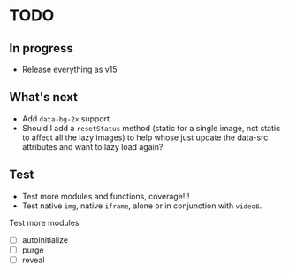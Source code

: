 # TODO

## In progress

-   Release everything as v15

## What's next

-   Add `data-bg-2x` support
-   Should I add a `resetStatus` method (static for a single image, not static to affect all the lazy images) to help whose just update the data-src attributes and want to lazy load again?

## Test

-   Test more modules and functions, coverage!!!
-   Test native `img`, native `iframe`, alone or in conjunction with `video`s.

Test more modules

-   [ ] autoinitialize
-   [ ] purge
-   [ ] reveal
